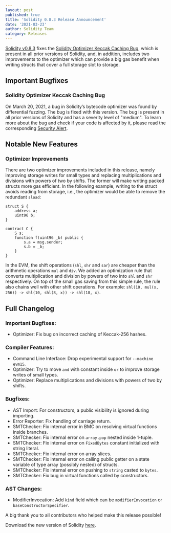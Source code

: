 ```yaml
---
layout: post
published: true
title: 'Solidity 0.8.3 Release Announcement'
date: '2021-03-23'
author: Solidity Team
category: Releases
---
```


[Solidity v0.8.3](https://github.com/ethereum/solidity/releases/tag/v0.8.3) fixes the [Solidity Optimizer Keccak Caching Bug](https://blog.soliditylang.org/2021/03/23/keccak-optimizer-bug/), which is present in all prior versions of Solidity, and, in addition, includes two improvements to the optimizer which can provide a big gas benefit when writing structs that cover a full storage slot to storage.

## Important Bugfixes

### Solidity Optimizer Keccak Caching Bug

On March 20, 2021, a bug in Solidity’s bytecode optimizer was found by differential fuzzing. The bug is fixed with this version. The bug is present in all prior versions of Solidity and has a severity level of "medium". To learn more about the bug and check if your code is affected by it, please read the corresponding [Security Alert](https://blog.soliditylang.org/2021/03/23/keccak-optimizer-bug/).

## Notable New Features

### Optimizer Improvements

There are two optimizer improvements included in this release, namely improving storage writes for small types and replacing multiplications and divisions with powers of two by shifts. The former will make writing packed structs more gas efficient. In the following example, writing to the struct avoids reading from storage, i.e., the optimizer would be able to remove the redundant `sload`:

```solidity
struct S {
    address a;
    uint96 b;
}

contract C {
    S s;
    function f(uint96 _b) public {
        s.a = msg.sender;
        s.b = _b;
    }
}
```

In the EVM, the shift operations (`shl`, `shr` and `sar`) are cheaper than the arithmetic operations `mul` and `div`. We added an optimization rule that converts multiplication and division by powers of two into `shl` and `shr` respectively. On top of the small gas saving from this simple rule, the rule also chains well with other shift operations. For example: `shl(10, mul(x, 256)) -> shl(10, shl(8, x)) -> shl(18, x)`.

## Full Changelog

### Important Bugfixes:
 * Optimizer: Fix bug on incorrect caching of Keccak-256 hashes.

### Compiler Features:
 * Command Line Interface: Drop experimental support for ``--machine evm15``.
 * Optimizer: Try to move ``and`` with constant inside ``or`` to improve storage writes of small types.
 * Optimizer: Replace multiplications and divisions with powers of two by shifts.

### Bugfixes:
 * AST Import: For constructors, a public visibility is ignored during importing.
 * Error Reporter: Fix handling of carriage return.
 * SMTChecker: Fix internal error in BMC on resolving virtual functions inside branches.
 * SMTChecker: Fix internal error on ``array.pop`` nested inside 1-tuple.
 * SMTChecker: Fix internal error on ``FixedBytes`` constant initialized with string literal.
 * SMTChecker: Fix internal error on array slices.
 * SMTChecker: Fix internal error on calling public getter on a state variable of type array (possibly nested) of structs.
 * SMTChecker: Fix internal error on pushing to ``string`` casted to ``bytes``.
 * SMTChecker: Fix bug in virtual functions called by constructors.

### AST Changes:
 * ModifierInvocation: Add ``kind`` field which can be ``modifierInvocation`` or ``baseConstructorSpecifier``.

A big thank you to all contributors who helped make this release possible!

Download the new version of Solidity [here](https://github.com/ethereum/solidity/releases/tag/v0.8.3).
